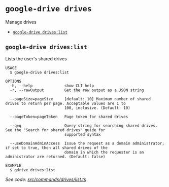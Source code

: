`google-drive drives`
=====================

Manage drives

* [`google-drive drives:list`](#google-drive-driveslist)

## `google-drive drives:list`

Lists the user's shared drives

```
USAGE
  $ google-drive drives:list

OPTIONS
  -h, --help              show CLI help
  -r, --rawOutput         Get the raw output as a JSON string

  --pageSize=pageSize     [default: 10] Maximum number of shared drives to return per page. Acceptable values are 1 to
                          100, inclusive. (Default: 10)

  --pageToken=pageToken   Page token for shared drives

  --q=q                   Query string for searching shared drives. See the "Search for shared drives" guide for
                          supported syntax

  --useDomainAdminAccess  Issue the request as a domain administrator; if set to true, then all shared drives of the
                          domain in which the requester is an administrator are returned. (Default: false)

EXAMPLE
  $ gdrive drives:list
```

_See code: [src/commands/drives/list.ts](https://github.com/quangvinh2080/google-drive-cli/blob/v1.0.0/src/commands/drives/list.ts)_
